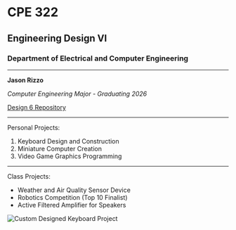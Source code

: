 # CPE 322
## Engineering Design VI 
### Department of Electrical and Computer Engineering 
---
**Jason Rizzo** 

*Computer Engineering Major - Graduating 2026* 

[Design 6 Repository](https://github.com/jason-rizzo/Design-6-CPE-322/)

---
Personal Projects: 

1. Keyboard Design and Construction
2. Miniature Computer Creation
3. Video Game Graphics Programming 

--- 
Class Projects: 
- Weather and Air Quality Sensor Device
- Robotics Competition (Top 10 Finalist)
- Active Filtered Amplifier for Speakers

![Custom Designed Keyboard Project](keyboard.jpg)
